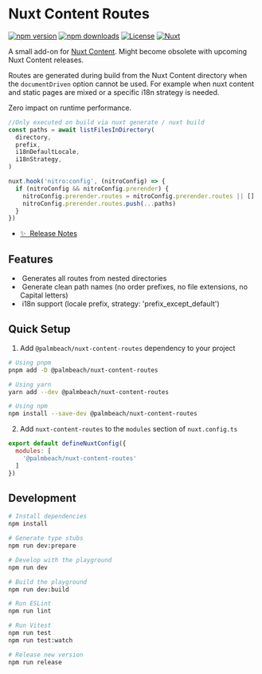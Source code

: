 # Nuxt Content Routes

[![npm version][npm-version-src]][npm-version-href]
[![npm downloads][npm-downloads-src]][npm-downloads-href]
[![License][license-src]][license-href]
[![Nuxt][nuxt-src]][nuxt-href]

A small add-on for [Nuxt Content](https://content.nuxtjs.org). Might become obsolete with upcoming Nuxt Content releases.

Routes are generated during build from the Nuxt Content directory when the `documentDriven` option cannot be used. For example when nuxt content and static pages are mixed or a specific i18n strategy is needed.

Zero impact on runtime performance.

```TypeScript
//Only executed on build via nuxt generate / nuxt build
const paths = await listFilesInDirectory(
  directory,
  prefix,
  i18nDefaultLocale,
  i18nStrategy,
)

nuxt.hook('nitro:config', (nitroConfig) => {
  if (nitroConfig && nitroConfig.prerender) {
    nitroConfig.prerender.routes = nitroConfig.prerender.routes || []
    nitroConfig.prerender.routes.push(...paths)
  }
})
```

- [✨ &nbsp;Release Notes](/CHANGELOG.md)

## Features

- &nbsp;Generates all routes from nested directories
- &nbsp;Generate clean path names (no order prefixes, no file extensions, no Capital letters)
- &nbsp;i18n support (locale prefix, strategy: 'prefix_except_default')

## Quick Setup

1. Add `@palmbeach/nuxt-content-routes` dependency to your project

```bash
# Using pnpm
pnpm add -D @palmbeach/nuxt-content-routes

# Using yarn
yarn add --dev @palmbeach/nuxt-content-routes

# Using npm
npm install --save-dev @palmbeach/nuxt-content-routes
```

2. Add `nuxt-content-routes` to the `modules` section of `nuxt.config.ts`

```js
export default defineNuxtConfig({
  modules: [
    '@palmbeach/nuxt-content-routes'
  ]
})
```

## Development

```bash
# Install dependencies
npm install

# Generate type stubs
npm run dev:prepare

# Develop with the playground
npm run dev

# Build the playground
npm run dev:build

# Run ESLint
npm run lint

# Run Vitest
npm run test
npm run test:watch

# Release new version
npm run release
```

<!-- Badges -->
[npm-version-src]: https://img.shields.io/npm/v/@palmbeach/nuxt-content-routes/latest.svg?style=flat&colorA=18181B&colorB=28CF8D
[npm-version-href]: https://npmjs.com/package/@palmbeach/nuxt-content-routes

[npm-downloads-src]: https://img.shields.io/npm/dm/nuxt-content-routes.svg?style=flat&colorA=18181B&colorB=28CF8D
[npm-downloads-href]: https://npmjs.com/package/@palmbeach/nuxt-content-routes

[license-src]: https://img.shields.io/npm/l/nuxt-content-routes.svg?style=flat&colorA=18181B&colorB=28CF8D
[license-href]: https://npmjs.com/package/@palmbeach/nuxt-content-routes

[nuxt-src]: https://img.shields.io/badge/Nuxt-18181B?logo=nuxt.js
[nuxt-href]: https://nuxt.com
